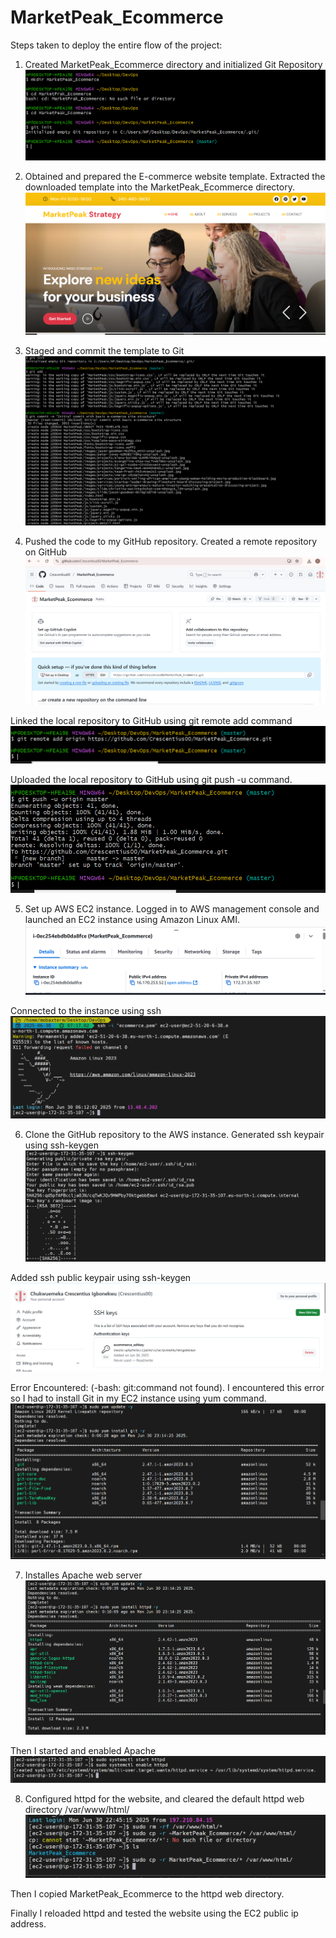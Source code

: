 # MarketPeak_Ecommerce

Steps taken to deploy the entire flow of the project:

1. Created MarketPeak_Ecommerce directory and initialized Git Repository
![](./img/1.Initialize_Git_Repository.PNG)

2. Obtained and prepared the E-commerce website template. Extracted the downloaded template into the MarketPeak_Ecommerce directory.
![](./img/2.E-commerce_website_template.PNG)

3. Staged and commit the template to Git
![](./img/3.Stage_and_commit_the_template.PNG)

4. Pushed the code to my GitHub repository.
Created a remote repository on GitHub
![](./img/4.Created_Remote_Repository.PNG)

Linked the local repository to GitHub using git remote add command
![](./img/5.Linked_local_repository_to_GitHub.PNG)

Uploaded the local repository to GitHub using git push -u command.
![](./img/6.Upload_local_repository_to_GitHub.PNG)

5. Set up AWS EC2 instance.
Logged in to AWS management console and launched an EC2 instance using Amazon Linux AMI.
![](./img/7.Created_EC2_Instance.PNG)

Connected to the instance using ssh
![](./img/8.Connected_to_Instance.PNG)

6. Clone the GitHub repository to the AWS instance.
Generated ssh keypair using ssh-keygen
![](./img/9.ssh-keygen.PNG)

Added ssh public keypair using ssh-keygen
![](./img/10.ssh_key_linked_to_GitHub.PNG)

Error Encountered: (-bash: git:command not found). I encountered this error so I had to install Git in my EC2 instance using yum command.
![](./img/11.Install_git.PNG)

7. Installes Apache web server
![](./img/12.Installed_Apache_server.PNG)

Then I started and enabled Apache
![](./img/13.Start_Apache.PNG)

8. Configured httpd for the website, and cleared the default httpd web directory /var/www/html/
![](./img/14.Configured_httpd.PNG)

Then I copied MarketPeak_Ecommerce to the httpd web directory.

Finally I reloaded httpd and tested the website using the EC2 public ip address.